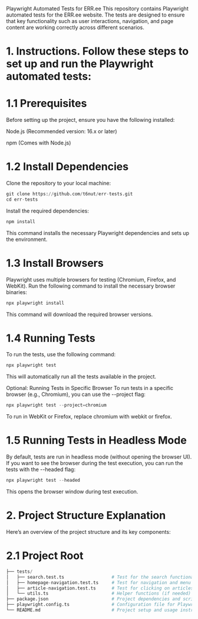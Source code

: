 Playwright Automated Tests for ERR.ee
This repository contains Playwright automated tests for the ERR.ee website. The tests are designed to ensure that key functionality such as user interactions, navigation, and page content are working correctly across different scenarios.

# 1. Instructions. Follow these steps to set up and run the Playwright automated tests:

# 1.1 Prerequisites
Before setting up the project, ensure you have the following installed:

Node.js (Recommended version: 16.x or later)

npm (Comes with Node.js)

# 1.2 Install Dependencies
Clone the repository to your local machine:
```python
git clone https://github.com/t6nut/err-tests.git
cd err-tests
```

Install the required dependencies:
```python
npm install
```
This command installs the necessary Playwright dependencies and sets up the environment.

# 1.3 Install Browsers
Playwright uses multiple browsers for testing (Chromium, Firefox, and WebKit). Run the following command to install the necessary browser binaries:
```python
npx playwright install
```
This command will download the required browser versions.

# 1.4 Running Tests
To run the tests, use the following command:
```python
npx playwright test
```
This will automatically run all the tests available in the project.

Optional: Running Tests in Specific Browser
To run tests in a specific browser (e.g., Chromium), you can use the --project flag:
```python
npx playwright test --project=chromium
```
To run in WebKit or Firefox, replace chromium with webkit or firefox.

# 1.5 Running Tests in Headless Mode
By default, tests are run in headless mode (without opening the browser UI). If you want to see the browser during the test execution, you can run the tests with the --headed flag:
```python
npx playwright test --headed
```
This opens the browser window during test execution.

# 2. Project Structure Explanation
Here’s an overview of the project structure and its key components:

# 2.1 Project Root
```python
├── tests/
│   ├── search.test.ts                  # Test for the search functionality on the ERR.ee homepage
│   ├── homepage-navigation.test.ts     # Test for navigation and menu functionality
│   ├── article-navigation.test.ts      # Test for clicking on articles on the homepage
│   └── utils.ts                        # Helper functions (if needed)
├── package.json                        # Project dependencies and scripts
├── playwright.config.ts                # Configuration file for Playwright
└── README.md                           # Project setup and usage instructions
```